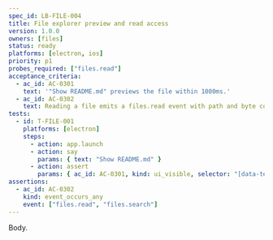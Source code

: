 ```yaml
---
spec_id: LB-FILE-004
title: File explorer preview and read access
version: 1.0.0
owners: [files]
status: ready
platforms: [electron, ios]
priority: p1
probes_required: ["files.read"]
acceptance_criteria:
  - ac_id: AC-0301
    text: '"Show README.md" previews the file within 1000ms.'
  - ac_id: AC-0302
    text: Reading a file emits a files.read event with path and byte count.
tests:
  - id: T-FILE-001
    platforms: [electron]
    steps:
      - action: app.launch
      - action: say
        params: { text: "Show README.md" }
      - action: assert
        params: { ac_id: AC-0301, kind: ui_visible, selector: "[data-testid=file-preview]" }
assertions:
  - ac_id: AC-0302
    kind: event_occurs_any
    event: ["files.read", "files.search"]
---
```

Body.
